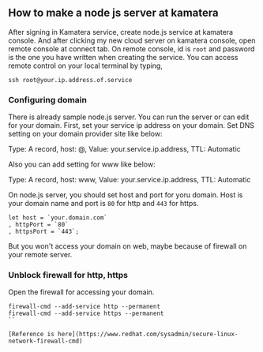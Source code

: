 ## How to make a node js server at kamatera
After signing in Kamatera service, create node.js service at kamatera console. And after clicking my new cloud server on kamatera console, open remote console at connect tab. On remote console, id is `root` and password is the one you have written when creating the service. You can access remote control on your local terminal by typing, 
``` 
ssh root@your.ip.address.of.service
```

### Configuring domain
There is already sample node.js server. You can run the server or can edit for your domain. First, set your service ip address on your domain. Set DNS setting on your domain provider site like below:

Type: A record, host: @, Value: your.service.ip.address, TTL: Automatic

Also you can add setting for www like below:

Type: A record, host: www, Value: your.service.ip.address, TTL: Automatic

On node.js server, you should set host and port for yoru domain. Host is your domain name and port is `80` for http and `443` for https.
```
let host = `your.domain.com`
, httpPort = `80`
, httpsPort = `443`;
```

But you won't access your domain on web, maybe because of firewall on your remote server.

### Unblock firewall for http, https
Open the firewall for accessing your domain.
```
firewall-cmd --add-service http --permanent
firewall-cmd --add-service https --permanent
``

[Reference is here](https://www.redhat.com/sysadmin/secure-linux-network-firewall-cmd)
